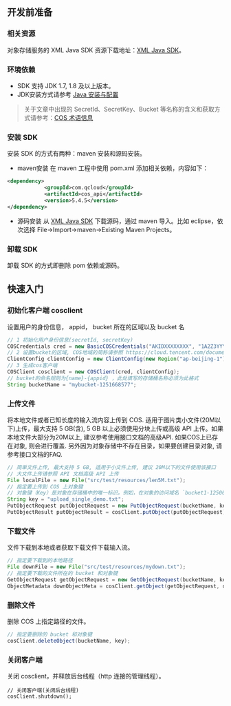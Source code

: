 ## 开发前准备
### 相关资源
对象存储服务的 XML Java SDK 资源下载地址：[XML Java SDK](https://github.com/tencentyun/cos-java-sdk-v5)。
### 环境依赖

- SDK 支持 JDK 1.7, 1.8 及以上版本。
- JDK安装方式请参考 [Java 安装与配置](/document/product/436/10865)

> 关于文章中出现的 SecretId、SecretKey、Bucket 等名称的含义和获取方式请参考：[COS 术语信息](/document/product/436/7751)

###  安装 SDK
安装 SDK 的方式有两种：maven 安装和源码安装。

- maven安装
在 maven 工程中使用 pom.xml 添加相关依赖，内容如下：

```xml
<dependency>
            <groupId>com.qcloud</groupId>
            <artifactId>cos_api</artifactId>
            <version>5.4.5</version>
</dependency>
```

- 源码安装
从 [XML Java SDK](https://github.com/tencentyun/cos-java-sdk-v5) 下载源码，通过 maven 导入。比如 eclipse，依次选择 File->Import->maven->Existing Maven Projects。

###  卸载 SDK
卸载 SDK 的方式即删除 pom 依赖或源码。

## 快速入门

### 初始化客户端 cosclient

设置用户的身份信息， appid， bucket 所在的区域以及 bucket 名

```java
// 1 初始化用户身份信息(secretId, secretKey)
COSCredentials cred = new BasicCOSCredentials("AKIDXXXXXXXX", "1A2Z3YYYYYYYYYY");
// 2 设置bucket的区域, COS地域的简称请参照 https://cloud.tencent.com/document/product/436/6224
ClientConfig clientConfig = new ClientConfig(new Region("ap-beijing-1"));
// 3 生成cos客户端
COSClient cosclient = new COSClient(cred, clientConfig);
// bucket的命名规则为{name}-{appid} ，此处填写的存储桶名称必须为此格式
String bucketName = "mybucket-1251668577";
```

### 上传文件

将本地文件或者已知长度的输入流内容上传到 COS. 适用于图片类小文件(20M以下)上传，最大支持 5 GB(含), 5 GB 以上必须使用分块上传或高级 API 上传。如果本地文件大部分为20M以上, 建议参考使用接口文档的高级API. 如果COS上已存在对象, 则会进行覆盖. 另外因为对象存储中不存在目录，如果要创建目录对象, 请参考接口文档的FAQ. 

```java
// 简单文件上传, 最大支持 5 GB, 适用于小文件上传, 建议 20M以下的文件使用该接口
// 大文件上传请参照 API 文档高级 API 上传
File localFile = new File("src/test/resources/len5M.txt");
// 指定要上传到 COS 上对象键
// 对象键（Key）是对象在存储桶中的唯一标识。例如，在对象的访问域名 `bucket1-1250000000.cos.ap-guangzhou.myqcloud.com/doc1/pic1.jpg` 中，对象键为 doc1/pic1.jpg, 详情参考 [对象键](https://cloud.tencent.com/document/product/436/13324)
String key = "upload_single_demo.txt";
PutObjectRequest putObjectRequest = new PutObjectRequest(bucketName, key, localFile);
PutObjectResult putObjectResult = cosClient.putObject(putObjectRequest);
```

###  下载文件

文件下载到本地或者获取下载文件下载输入流。

```java
// 指定要下载到的本地路径
File downFile = new File("src/test/resources/mydown.txt");
// 指定要下载的文件所在的 bucket 和对象键
GetObjectRequest getObjectRequest = new GetObjectRequest(bucketName, key);
ObjectMetadata downObjectMeta = cosClient.getObject(getObjectRequest, downFile);
```

###  删除文件

删除 COS 上指定路径的文件。

```java
// 指定要删除的 bucket 和对象键
cosClient.deleteObject(bucketName, key);
```

###  关闭客户端

关闭 cosclient，并释放后台线程（http 连接的管理线程）。

```
// 关闭客户端(关闭后台线程)
cosClient.shutdown();
```

